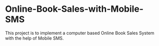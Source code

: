 # Online-Book-Sales-with-Mobile-SMS
 This project is to implement a computer based Online Book Sales System with the help of Mobile SMS.
